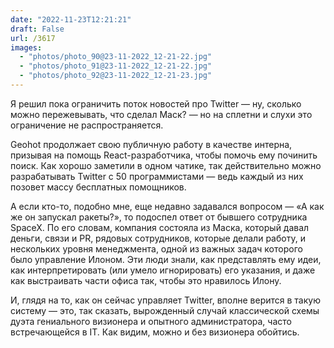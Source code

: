 ```yaml
---
date: "2022-11-23T12:21:21"
draft: False
url: /3617
images:
  - "photos/photo_90@23-11-2022_12-21-22.jpg"
  - "photos/photo_91@23-11-2022_12-21-22.jpg"
  - "photos/photo_92@23-11-2022_12-21-23.jpg"
---
```


Я решил пока ограничить поток новостей про Twitter — ну, сколько можно пережевывать, что сделал Маск? — но на сплетни и слухи это ограничение не распространяется. 

Geohot продолжает свою публичную работу в качестве интерна, призывая на помощь React-разработчика, чтобы помочь ему починить поиск. Как хорошо заметили в одном чатике, так действительно можно разрабатывать Twitter с 50 программистами — ведь каждый из них позовет массу бесплатных помощников.

А если кто-то, подобно мне, еще недавно задавался вопросом — «А как же он  запускал ракеты?», то подоспел ответ от бывшего сотрудника SpaceX. По его словам, компания состояла из Маска, который давал деньги, связи и PR, рядовых сотрудников, которые делали работу, и нескольких уровня менеджмента, одной из важных задач которого было управление Илоном. Эти люди знали, как представлять ему идеи, как интерпретировать (или умело игнорировать) его указания, и даже как выстраивать части офиса так, чтобы это нравилось Илону. 

И, глядя на то, как он сейчас управляет Twitter, вполне верится в такую систему — это, так сказать, вырожденный случай классической схемы дуэта гениального визионера и опытного администратора, часто встречающейся в IT. Как видим, можно и без визионера обойтись.
